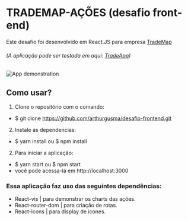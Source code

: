 # TRADEMAP-AÇÕES (desafio front-end)

Este desafio foi desenvolvido em React.JS para empresa [TradeMap](https://www.linkedin.com/company/trademaphub)
###### (A aplicação pode ser testada em aqui: [TradeApp](https://trademap-acoes.vercel.app/))

![App demonstration](https://github.com/arthurgusma/desafio-frontend/blob/master/gif/tradeapp.gif)

## Como usar?

1) Clone o repositório com o comando: 
- $ git clone https://github.com/arthurgusma/desafio-frontend.git

2) Instale as dependencias: 
- $ yarn install ou $ npm install

2) Para iniciar a aplicação:
- $ yarn start ou $ npm start
- você pode acessa-lá em http://localhost:3000

### Essa aplicação faz uso das seguintes dependências: 
- React-vis | para demonstrar os charts das ações.
- React-router-dom | para criação de rotas.
- React-icons | para display de icones.
